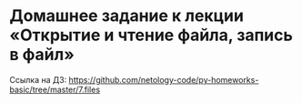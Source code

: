 # Домашнее задание к лекции «Открытие и чтение файла, запись в файл»
Ссылка на ДЗ: https://github.com/netology-code/py-homeworks-basic/tree/master/7.files